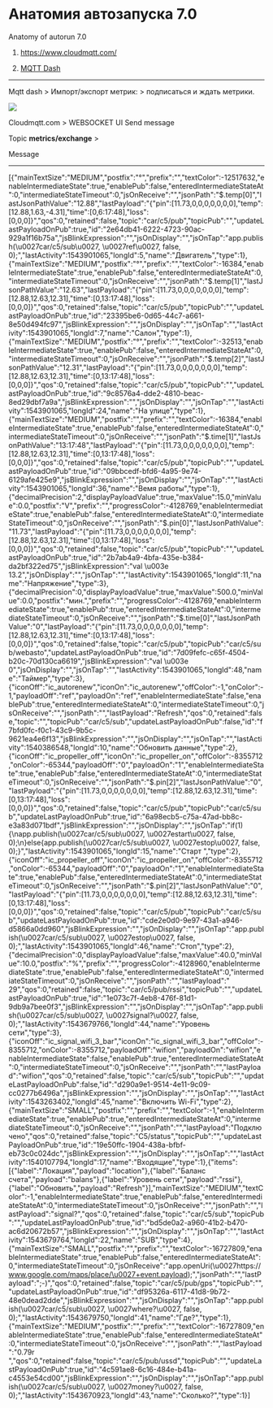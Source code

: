 # Анатомия автозапуска 7.0
Anatomy of autorun 7.0

1. https://www.cloudmqtt.com/ 

2. [MQTT Dash](https://play.google.com/store/apps/details?id=net.routix.mqttdash&hl=ru)

***
Mqtt dash > Импорт/экспорт метрик: > подписаться и ждать метрики.

![](https://github.com/martinhol221/SIM800L_MQTT/blob/master/other/daschbord_7.0.jpg)

Cloudmqtt.com > WEBSOCKET UI
Send message

Topic **metrics/exchange** >

Message

***

[{"mainTextSize":"MEDIUM","postfix":"°","prefix":"","textColor":-12517632,"enableIntermediateState":true,"enablePub":false,"enteredIntermediateStateAt":0,"intermediateStateTimeout":0,"jsOnReceive":"","jsonPath":"$.temp[0]","lastJsonPathValue":"12.88","lastPayload":"{\"pin\":[11.73,0,0,0,0,0,0,0],\"temp\":[12.88,1.63,-4.31],\"time\":[0,6:17:48],\"loss\":[0,0,0]}","qos":0,"retained":false,"topic":"car/c5/pub","topicPub":"","updateLastPayloadOnPub":true,"id":"2e64db41-6222-4723-90ac-929a1f16b75a","jsBlinkExpression":"","jsOnDisplay":"","jsOnTap":"app.publish(\u0027car/c5/sub\u0027, \u0027ref\u0027, false, 0);","lastActivity":1543901065,"longId":5,"name":"Двигатель","type":1},{"mainTextSize":"MEDIUM","postfix":"°","prefix":"","textColor":-16384,"enableIntermediateState":true,"enablePub":false,"enteredIntermediateStateAt":0,"intermediateStateTimeout":0,"jsOnReceive":"","jsonPath":"$.temp[1]","lastJsonPathValue":"12.63","lastPayload":"{\"pin\":[11.73,0,0,0,0,0,0,0],\"temp\":[12.88,12.63,12.31],\"time\":[0,13:17:48],\"loss\":[0,0,0]}","qos":0,"retained":false,"topic":"car/c5/pub","topicPub":"","updateLastPayloadOnPub":true,"id":"23395be6-0d65-44c7-a661-8e50d494fc97","jsBlinkExpression":"","jsOnDisplay":"","jsOnTap":"","lastActivity":1543901065,"longId":7,"name":"Салон","type":1},{"mainTextSize":"MEDIUM","postfix":"°","prefix":"","textColor":-32513,"enableIntermediateState":true,"enablePub":false,"enteredIntermediateStateAt":0,"intermediateStateTimeout":0,"jsOnReceive":"","jsonPath":"$.temp[2]","lastJsonPathValue":"12.31","lastPayload":"{\"pin\":[11.73,0,0,0,0,0,0,0],\"temp\":[12.88,12.63,12.31],\"time\":[0,13:17:48],\"loss\":[0,0,0]}","qos":0,"retained":false,"topic":"car/c5/pub","topicPub":"","updateLastPayloadOnPub":true,"id":"9c8576a4-dde2-4810-beac-8ed29dbf7a9a","jsBlinkExpression":"","jsOnDisplay":"","jsOnTap":"","lastActivity":1543901065,"longId":24,"name":"На улице","type":1},{"mainTextSize":"MEDIUM","postfix":"","prefix":"","textColor":-16384,"enableIntermediateState":true,"enablePub":false,"enteredIntermediateStateAt":0,"intermediateStateTimeout":0,"jsOnReceive":"","jsonPath":"$.time[1]","lastJsonPathValue":"13:17:48","lastPayload":"{\"pin\":[11.73,0,0,0,0,0,0,0],\"temp\":[12.88,12.63,12.31],\"time\":[0,13:17:48],\"loss\":[0,0,0]}","qos":0,"retained":false,"topic":"car/c5/pub","topicPub":"","updateLastPayloadOnPub":true,"id":"09bbcedf-bfd6-4a95-9e74-6129afe425e9","jsBlinkExpression":"","jsOnDisplay":"","jsOnTap":"","lastActivity":1543901065,"longId":36,"name":"Вемя работы","type":1},{"decimalPrecision":2,"displayPayloadValue":true,"maxValue":15.0,"minValue":0.0,"postfix":"V","prefix":"","progressColor":-4128769,"enableIntermediateState":true,"enablePub":false,"enteredIntermediateStateAt":0,"intermediateStateTimeout":0,"jsOnReceive":"","jsonPath":"$.pin[0]","lastJsonPathValue":"11.73","lastPayload":"{\"pin\":[11.73,0,0,0,0,0,0,0],\"temp\":[12.88,12.63,12.31],\"time\":[0,13:17:48],\"loss\":[0,0,0]}","qos":0,"retained":false,"topic":"car/c5/pub","topicPub":"","updateLastPayloadOnPub":true,"id":"2b7ab4a9-4bfa-435e-b384-da2bf322ed75","jsBlinkExpression":"val \u003e 13.2","jsOnDisplay":"","jsOnTap":"","lastActivity":1543901065,"longId":11,"name":"Напряжение","type":3},{"decimalPrecision":0,"displayPayloadValue":true,"maxValue":500.0,"minValue":0.0,"postfix":"мин.","prefix":"","progressColor":-4128769,"enableIntermediateState":true,"enablePub":true,"enteredIntermediateStateAt":0,"intermediateStateTimeout":0,"jsOnReceive":"","jsonPath":"$.time[0]","lastJsonPathValue":"0","lastPayload":"{\"pin\":[11.73,0,0,0,0,0,0,0],\"temp\":[12.88,12.63,12.31],\"time\":[0,13:17:48],\"loss\":[0,0,0]}","qos":0,"retained":false,"topic":"car/c5/pub","topicPub":"car/c5/sub/webasto","updateLastPayloadOnPub":true,"id":"7d09fefc-c65f-4504-b20c-70d130ca6619","jsBlinkExpression":"val \u003e 0","jsOnDisplay":"","jsOnTap":"","lastActivity":1543901065,"longId":48,"name":"Таймер","type":3},{"iconOff":"ic_autorenew","iconOn":"ic_autorenew","offColor":-1,"onColor":-1,"payloadOff":"ref","payloadOn":"ref","enableIntermediateState":false,"enablePub":true,"enteredIntermediateStateAt":0,"intermediateStateTimeout":0,"jsOnReceive":"","jsonPath":"","lastPayload":"Refresh","qos":0,"retained":false,"topic":"","topicPub":"car/c5/sub","updateLastPayloadOnPub":false,"id":"f7bfd0fc-f0c1-43c9-9b5c-9621ea4e6f13","jsBlinkExpression":"","jsOnDisplay":"","jsOnTap":"","lastActivity":1540386548,"longId":10,"name":"Обновить данные","type":2},{"iconOff":"ic_propeller_off","iconOn":"ic_propeller_on","offColor":-8355712,"onColor":-65344,"payloadOff":"0","payloadOn":"1","enableIntermediateState":true,"enablePub":false,"enteredIntermediateStateAt":0,"intermediateStateTimeout":0,"jsOnReceive":"","jsonPath":"$.pin[2]","lastJsonPathValue":"0","lastPayload":"{\"pin\":[11.73,0,0,0,0,0,0,0],\"temp\":[12.88,12.63,12.31],\"time\":[0,13:17:48],\"loss\":[0,0,0]}","qos":0,"retained":false,"topic":"car/c5/pub","topicPub":"car/c5/sub","updateLastPayloadOnPub":true,"id":"6a98ecb5-c75a-47ad-bb8c-e3a83d071bdf","jsBlinkExpression":"","jsOnDisplay":"","jsOnTap":"if(1){\napp.publish(\u0027car/c5/sub\u0027, \u0027estart\u0027, false, 0);\n}else{app.publish(\u0027car/c5/sub\u0027, \u0027estop\u0027, false, 0);}","lastActivity":1543901065,"longId":15,"name":"Старт ","type":2},{"iconOff":"ic_propeller_off","iconOn":"ic_propeller_on","offColor":-8355712,"onColor":-65344,"payloadOff":"0","payloadOn":"1","enableIntermediateState":true,"enablePub":false,"enteredIntermediateStateAt":0,"intermediateStateTimeout":0,"jsOnReceive":"","jsonPath":"$.pin[2]","lastJsonPathValue":"0","lastPayload":"{\"pin\":[11.73,0,0,0,0,0,0,0],\"temp\":[12.88,12.63,12.31],\"time\":[0,13:17:48],\"loss\":[0,0,0]}","qos":0,"retained":false,"topic":"car/c5/pub","topicPub":"car/c5/sub","updateLastPayloadOnPub":true,"id":"cde2e0d0-9e97-43a1-a946-d5866a0dd960","jsBlinkExpression":"","jsOnDisplay":"","jsOnTap":"app.publish(\u0027car/c5/sub\u0027, \u0027estop\u0027, false, 0);","lastActivity":1543901065,"longId":46,"name":"Стоп","type":2},{"decimalPrecision":0,"displayPayloadValue":false,"maxValue":40.0,"minValue":10.0,"postfix":"%","prefix":"","progressColor":-4128960,"enableIntermediateState":true,"enablePub":false,"enteredIntermediateStateAt":0,"intermediateStateTimeout":0,"jsOnReceive":"","jsonPath":"","lastPayload":" 29","qos":0,"retained":false,"topic":"car/c5/pub/rssi","topicPub":"","updateLastPayloadOnPub":true,"id":"1e073c7f-4eb8-476f-81d1-9db9a7bee0f3","jsBlinkExpression":"","jsOnDisplay":"","jsOnTap":"app.publish(\u0027car/c5/sub\u0027, \u0027signal?\u0027, false, 0);","lastActivity":1543679766,"longId":44,"name":"Уровень сети","type":3},{"iconOff":"ic_signal_wifi_3_bar","iconOn":"ic_signal_wifi_3_bar","offColor":-8355712,"onColor":-8355712,"payloadOff":"wifion","payloadOn":"wifion","enableIntermediateState":false,"enablePub":true,"enteredIntermediateStateAt":0,"intermediateStateTimeout":0,"jsOnReceive":"","jsonPath":"","lastPayload":"wifion","qos":0,"retained":false,"topic":"car/c5/sub","topicPub":"","updateLastPayloadOnPub":false,"id":"d290a9e1-9514-4e11-9c09-cc0277b6496a","jsBlinkExpression":"","jsOnDisplay":"","jsOnTap":"","lastActivity":1543263402,"longId":45,"name":"Включить Wi-Fi","type":2},{"mainTextSize":"SMALL","postfix":"","prefix":"","textColor":-1,"enableIntermediateState":true,"enablePub":true,"enteredIntermediateStateAt":0,"intermediateStateTimeout":0,"jsOnReceive":"","jsonPath":"","lastPayload":"Подключено","qos":0,"retained":false,"topic":"C5/status","topicPub":"","updateLastPayloadOnPub":true,"id":"19e50ffc-1904-438a-bfbf-eb73c0c024dc","jsBlinkExpression":"","jsOnDisplay":"","jsOnTap":"","lastActivity":1540107794,"longId":17,"name":"Входящие","type":1},{"items":[{"label":"Локация","payload":"location"},{"label":"Баланс счета","payload":"balans"},{"label":"Уровень сети","payload":"rssi"},{"label":"Обновить","payload":"Refresh"}],"mainTextSize":"MEDIUM","textColor":-1,"enableIntermediateState":true,"enablePub":false,"enteredIntermediateStateAt":0,"intermediateStateTimeout":0,"jsOnReceive":"","jsonPath":"","lastPayload":"signal?","qos":0,"retained":false,"topic":"car/c5/sub","topicPub":"","updateLastPayloadOnPub":true,"id":"bd5de0a2-a960-41b2-b470-ac6d20672b57","jsBlinkExpression":"","jsOnDisplay":"","jsOnTap":"","lastActivity":1543679764,"longId":22,"name":"SUB","type":4},{"mainTextSize":"SMALL","postfix":"","prefix":"","textColor":-16727809,"enableIntermediateState":true,"enablePub":false,"enteredIntermediateStateAt":0,"intermediateStateTimeout":0,"jsOnReceive":"app.openUri(\u0027https://www.google.com/maps/place/\u0027+event.payload);","jsonPath":"","lastPayload":";-)","qos":0,"retained":false,"topic":"car/c5/pub/gps","topicPub":"","updateLastPayloadOnPub":true,"id":"df95326a-6117-41d8-9b72-48e0dead2dde","jsBlinkExpression":"","jsOnDisplay":"","jsOnTap":"app.publish(\u0027car/c5/sub\u0027, \u0027where?\u0027, false, 0);","lastActivity":1543679750,"longId":41,"name":"Где?","type":1},{"mainTextSize":"MEDIUM","postfix":"","prefix":"","textColor":-16727809,"enableIntermediateState":true,"enablePub":false,"enteredIntermediateStateAt":0,"intermediateStateTimeout":0,"jsOnReceive":"","jsonPath":"","lastPayload":"0.79r ","qos":0,"retained":false,"topic":"car/c5/pub/ussd","topicPub":"","updateLastPayloadOnPub":true,"id":"4c591ae8-6c16-484e-b41a-c4553e54cd00","jsBlinkExpression":"","jsOnDisplay":"","jsOnTap":"app.publish(\u0027car/c5/sub\u0027, \u0027money?\u0027, false, 0);","lastActivity":1543670923,"longId":43,"name":"Сколько?","type":1}]
